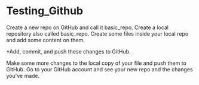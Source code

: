 # Testing_Github
 Create a new repo on GitHub and call it basic_repo.
 Create a local repository also called basic_repo.
 Create some files inside your local repo and add some content on them.
 
 *Add, commit, and push these changes to GitHub.
 
 Make some more changes to the local copy of your file and push them to GitHub.
 Go to your GitHub account and see your new repo and the changes you've made.
